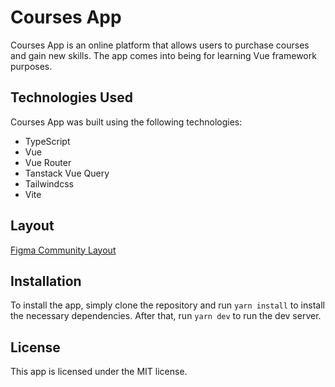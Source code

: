 # Courses App

Courses App is an online platform that allows users to purchase courses and gain new skills. The app comes into being for learning Vue framework purposes.

## Technologies Used

Courses App was built using the following technologies:

- TypeScript
- Vue
- Vue Router
- Tanstack Vue Query
- Tailwindcss
- Vite

## Layout

[Figma Community Layout](https://www.figma.com/community/file/1204113366416049050)

## Installation

To install the app, simply clone the repository and run `yarn install` to install the necessary dependencies. After that, run `yarn dev` to run the dev server.

## License

This app is licensed under the MIT license.
